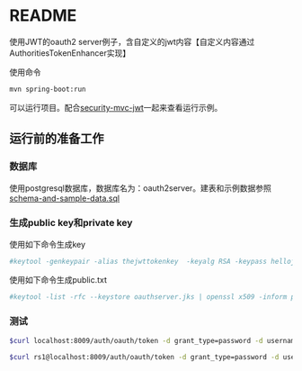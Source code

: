 README
===========================
使用JWT的oauth2 server例子，含自定义的jwt内容【自定义内容通过AuthoritiesTokenEnhancer实现】

使用命令
```Bash
mvn spring-boot:run
```
可以运行项目。配合[security-mvc-jwt](../../../security-mvc-jwt)一起来查看运行示例。

## 运行前的准备工作

### 数据库
使用postgresql数据库，数据库名为：oauth2server。建表和示例数据参照[schema-and-sample-data.sql](schema-and-sample-data.sql)

### 生成public key和private key
使用如下命令生成key
```Bash
#keytool -genkeypair -alias thejwttokenkey  -keyalg RSA -keypass hellojwttoken -keystore oauthserver.jks -storepass hellojwttoken
```

使用如下命令生成public.txt                 
```Bash
#keytool -list -rfc --keystore oauthserver.jks | openssl x509 -inform pem -pubkey
```


### 测试
```Bash
$curl localhost:8009/auth/oauth/token -d grant_type=password -d username=admin -d password=admpwd -d client_id=rs1  -d client_secret=

$curl rs1@localhost:8009/auth/oauth/token -d grant_type=password -d username=admin -d password=admpwd
```



